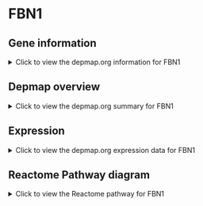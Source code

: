 <h1>FBN1</h1>

<h2>Gene information</h2>
<details>
  <summary>Click to view the depmap.org information for FBN1</summary>
  <p><a href="https://depmap.org/portal/gene/FBN1?tab=about" target="_BLANK">Open page in a new tab...</a></p>
  <iframe src="https://depmap.org/portal/gene/FBN1?tab=about" style="border:none;width:100%;height:800px"></iframe>
</details>

<h2>Depmap overview</h2>
<details>
  <summary>Click to view the depmap.org summary for FBN1</summary>
  <p><a href="https://depmap.org/portal/gene/FBN1?tab=overview" target="_BLANK">Open page in a new tab...</a></p>
  <iframe src="https://depmap.org/portal/gene/FBN1?tab=overview" style="border:none;width:100%;height:800px"></iframe>
</details>

<h2>Expression</h2>
<details>
  <summary>Click to view the depmap.org expression data for FBN1</summary>
  <p><a href="https://depmap.org/portal/gene/FBN1?tab=characterization" target="_BLANK">Open page in a new tab...</a></p>
  <iframe src="https://depmap.org/portal/gene/FBN1?tab=characterization" style="border:none;width:100%;height:800px"></iframe>
</details>



<h2>Reactome Pathway diagram</h2>
<details>
  <summary>Click to view the Reactome pathway for FBN1</summary>
  <p><a href="https://reactome.org/PathwayBrowser/#/R-HSA-8957275" target="_BLANK">Open page in a new tab...</a></p>
  <p>Post-translational protein phosphorylation</p>
<iframe src="https://reactome.org/PathwayBrowser/#/R-HSA-8957275" style="border:none;width:100%;height:800px"></iframe>
</details>



